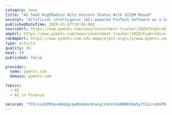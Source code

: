 ```yaml
---
category: news
title: "AI SaaS HighRadius Hits Unicorn Status With $125M Round"
excerpt: "Artificial intelligence (AI)-powered FinTech Software as a Service (SaaS) firm HighRadius raised $125 million in a Series B growth funding round, giving it a unicorn valuation, the company announced on Tuesday (Jan. 7). The funding was led by ICONIQ Capital, with participation from existing investors Susquehanna Growth Equity and Citi Ventures."
publishedDateTime: 2020-01-07T19:04:00Z
sourceUrl: https://www.pymnts.com/news/investment-tracker/2020/highradius-hits-unicorn-status-with-125m-funding/
ampUrl: https://www.pymnts.com/news/investment-tracker/2020/highradius-hits-unicorn-status-with-125m-funding/amp/
cdnAmpUrl: https://www-pymnts-com.cdn.ampproject.org/c/s/www.pymnts.com/news/investment-tracker/2020/highradius-hits-unicorn-status-with-125m-funding/amp/
type: article
quality: 39
heat: 39
published: false

provider:
  name: pymnts.com
  domain: pymnts.com

topics:
  - AI
  - AI in Finance

secured: "TYE+iL43PRSm+dAsEgcqwRnX4ex9rwnyCXsCelboHM0RJ8a5y7YJLz+s8vPD+lMFHmmMy4HW0LfgfIPptt6fla7IAxXlIXHnrDhNUGu39mFozXIjZURzg8yc13SagDP/ipl/01BivXZNNFbkea/ydoyXAvvIWbuxHBA8SO4mUVmYis1u6U/6iV+LhMuyeg6YUASfyQepHSGSMz+MFofkAAHVBbjHXBcylkiyl9qE6NW9/wSfmtnCK4EByTbulpiiLSKoe+jvw60KPVfnJODz1sL+HYO43zETPdJMnHEODa5G36h5YYrSJmiIgkuHZEeixntz2VXPy3yLB+7Quqm4fenNa8ZA9v9YX26g6L0VW/TVcrqt3KblGM9/s28NWXHih3xuItPLlUnTZEBa463tzHm3c84NMACr7vNPDNz19TGGHmwhE5JMkMHdpWzVyZ1/xOCrr0LEp0qrooMhe4oToA==;TivnMDhMOVXa8ftiCfupSQ=="
---
```


